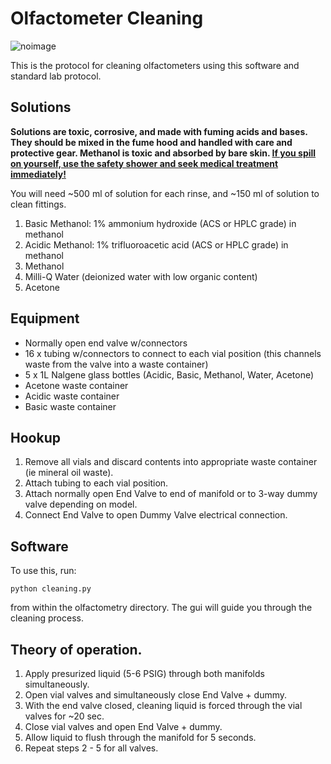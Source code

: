 # Olfactometer Cleaning

![noimage](images/cleaning.png)

This is the protocol for cleaning olfactometers using this software and standard lab protocol.

## Solutions
**Solutions are toxic, corrosive, and made with fuming acids and bases. They should be mixed in the fume hood and handled
with care and protective gear. Methanol is toxic and absorbed by bare skin. <u>If you spill on yourself, use the safety
shower and seek medical treatment immediately!</u>**

You will need ~500 ml of solution for each rinse, and ~150 ml of solution to clean fittings.

1. Basic Methanol: 1% ammonium hydroxide (ACS or HPLC grade) in methanol
2. Acidic Methanol: 1% trifluoroacetic acid (ACS or HPLC grade) in methanol
3. Methanol
4. Milli-Q Water (deionized water with low organic content)
5. Acetone

## Equipment
* Normally open end valve w/connectors
* 16 x tubing w/connectors to connect to each vial position (this channels waste from the valve into a waste container)
* 5 x 1L Nalgene glass bottles (Acidic, Basic, Methanol, Water, Acetone)
* Acetone waste container
* Acidic waste container
* Basic waste container

## Hookup
1. Remove all vials and discard contents into appropriate waste container (ie mineral oil waste).
2. Attach tubing to each vial position.
3. Attach normally open End Valve to end of manifold or to 3-way dummy valve depending on model.
4. Connect End Valve to open Dummy Valve electrical connection.

## Software
To use this, run:

    python cleaning.py

from within the olfactometry directory. The gui will guide you through the cleaning process.


## Theory of operation.
1. Apply presurized liquid (5-6 PSIG) through both manifolds simultaneously.
2. Open vial valves and simultaneously close End Valve + dummy.
3. With the end valve closed, cleaning liquid is forced through the vial valves for ~20 sec.
4. Close vial valves and open End Valve + dummy.
5. Allow liquid to flush through the manifold for 5 seconds.
6. Repeat steps 2 - 5 for all valves.
 
